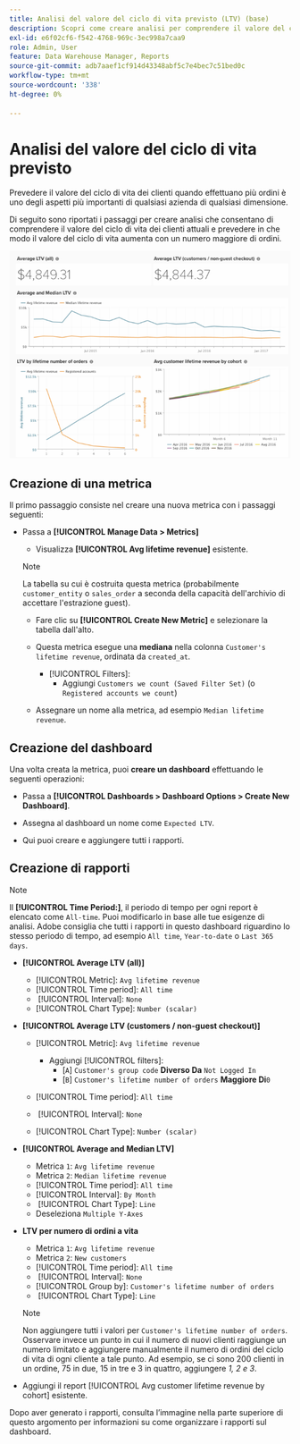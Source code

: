 ```yaml
---
title: Analisi del valore del ciclo di vita previsto (LTV) (base)
description: Scopri come creare analisi per comprendere il valore del ciclo di vita dei clienti attuali e prevedere in che modo il valore del ciclo di vita aumenta con un numero maggiore di ordini.
exl-id: e6f02cf6-f542-4768-969c-3ec998a7caa9
role: Admin, User
feature: Data Warehouse Manager, Reports
source-git-commit: adb7aaef1cf914d43348abf5c7e4bec7c51bed0c
workflow-type: tm+mt
source-wordcount: '338'
ht-degree: 0%

---
```


# Analisi del valore del ciclo di vita previsto

Prevedere il valore del ciclo di vita dei clienti quando effettuano più ordini è uno degli aspetti più importanti di qualsiasi azienda di qualsiasi dimensione.

Di seguito sono riportati i passaggi per creare analisi che consentano di comprendere il valore del ciclo di vita dei clienti attuali e prevedere in che modo il valore del ciclo di vita aumenta con un numero maggiore di ordini.

![valore di durata previsto](../../assets/expected_ltv_720.png)

## Creazione di una metrica

Il primo passaggio consiste nel creare una nuova metrica con i passaggi seguenti:
* Passa a **[!UICONTROL Manage Data > Metrics]**
   * Visualizza **[!UICONTROL Avg lifetime revenue]** esistente.

  >[!NOTE]
  >
  >La tabella su cui è costruita questa metrica (probabilmente `customer_entity` o `sales_order` a seconda della capacità dell&#39;archivio di accettare l&#39;estrazione guest).

   * Fare clic su **[!UICONTROL Create New Metric]** e selezionare la tabella dall&#39;alto.
   * Questa metrica esegue una **mediana** nella colonna `Customer's lifetime revenue`, ordinata da `created_at`.
      * [!UICONTROL Filters]:
         * Aggiungi `Customers we count (Saved Filter Set)` (o `Registered accounts we count`)

   * Assegnare un nome alla metrica, ad esempio `Median lifetime revenue`.

## Creazione del dashboard

Una volta creata la metrica, puoi **creare un dashboard** effettuando le seguenti operazioni:
* Passa a **[!UICONTROL Dashboards > Dashboard Options > Create New Dashboard]**.
* Assegna al dashboard un nome come `Expected LTV`.

* Qui puoi creare e aggiungere tutti i rapporti.

## Creazione di rapporti

>[!NOTE]
>
>Il **[!UICONTROL Time Period:]**, il periodo di tempo per ogni report è elencato come `All-time`. Puoi modificarlo in base alle tue esigenze di analisi. Adobe consiglia che tutti i rapporti in questo dashboard riguardino lo stesso periodo di tempo, ad esempio `All time`, `Year-to-date` o `Last 365 days`.

* **[!UICONTROL Average LTV (all)]**
   * [!UICONTROL Metric]: `Avg lifetime revenue`
   * [!UICONTROL Time period]: `All time`
   * &#x200B;
     [!UICONTROL Interval]: `None`
   * [!UICONTROL Chart Type]: `Number (scalar)`

* **[!UICONTROL Average LTV (customers / non-guest checkout)]**
   * [!UICONTROL Metric]: `Avg lifetime revenue`
      * Aggiungi [!UICONTROL filters]:
         * [`A`] `Customer's group code` **Diverso Da** `Not Logged In`
         * [`B`] `Customer's lifetime number of orders` **Maggiore Di**`0`

   * [!UICONTROL Time period]: `All time`
   * &#x200B;
     [!UICONTROL Interval]: `None`
   * [!UICONTROL Chart Type]: `Number (scalar)`

* **[!UICONTROL Average and Median LTV]**
   * Metrica `1`: `Avg lifetime revenue`
   * Metrica `2`: `Median lifetime revenue`
   * [!UICONTROL Time period]: `All time`
   * [!UICONTROL Interval]: `By Month`
   * &#x200B;
     [!UICONTROL Chart Type]: `Line`
   * Deseleziona `Multiple Y-Axes`

* **LTV per numero di ordini a vita**
   * Metrica `1`: `Avg lifetime revenue`
   * Metrica `2`: `New customers`
   * [!UICONTROL Time period]: `All time`
   * &#x200B;
     [!UICONTROL Interval]: `None`
   * [!UICONTROL Group by]: `Customer's lifetime number of orders`
   * &#x200B;
     [!UICONTROL Chart Type]: `Line`

  >[!NOTE]
  >
  >Non aggiungere tutti i valori per `Customer's lifetime number of orders`. Osservare invece un punto in cui il numero di nuovi clienti raggiunge un numero limitato e aggiungere manualmente il numero di ordini del ciclo di vita di ogni cliente a tale punto. Ad esempio, se ci sono 200 clienti in un ordine, 75 in due, 15 in tre e 3 in quattro, aggiungere *1, 2 e 3*.

* Aggiungi il report [!UICONTROL Avg customer lifetime revenue by cohort] esistente.

Dopo aver generato i rapporti, consulta l’immagine nella parte superiore di questo argomento per informazioni su come organizzare i rapporti sul dashboard.
